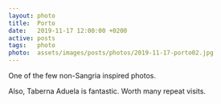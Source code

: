 ```yaml
---
layout: photo
title:  Porto
date:   2019-11-17 12:00:00 +0200
active: posts
tags:   photo
photo:  assets/images/posts/photos/2019-11-17-porto02.jpg
---
```


One of the few non-Sangria inspired photos.

Also, Taberna Aduela is fantastic. Worth many repeat visits.
